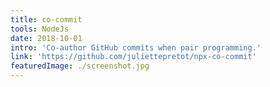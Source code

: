 ```yaml
---
title: co-commit
tools: NodeJs
date: 2018-10-01
intro: 'Co-author GitHub commits when pair programming.'
link: 'https://github.com/juliettepretot/npx-co-commit'
featuredImage: ./screenshot.jpg
---
```

